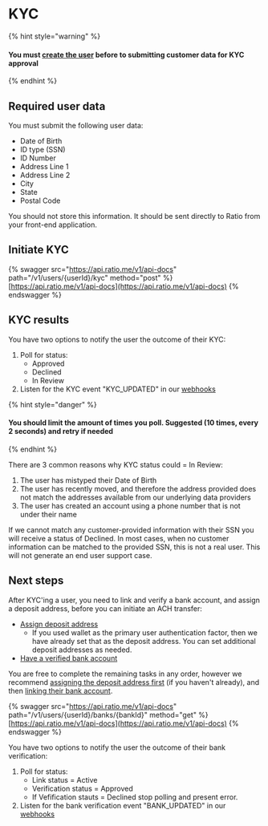 # KYC

{% hint style="warning" %}
#### You must [create the user](kyc.md#create-the-user) before to submitting customer data for KYC approval
{% endhint %}

## Required user data

You must submit the following user data:

* Date of Birth
* ID type (SSN)&#x20;
* ID Number&#x20;
* Address Line 1&#x20;
* Address Line 2&#x20;
* City&#x20;
* State&#x20;
* Postal Code

You should not store this information.  It should be sent directly to Ratio from your front-end application.

## Initiate KYC&#x20;

{% swagger src="https://api.ratio.me/v1/api-docs" path="/v1/users/{userId}/kyc" method="post" %}
[https://api.ratio.me/v1/api-docs](https://api.ratio.me/v1/api-docs)
{% endswagger %}

## KYC results

You have two options to notify the user the outcome of their KYC:

1. Poll for status:
   * Approved
   * Declined
   * In Review
2. Listen for the KYC event "KYC\_UPDATED" in our [webhooks](../../api-reference/webhooks.md)

{% hint style="danger" %}
#### You should limit the amount of times you poll. Suggested (10 times, every 2 seconds) and retry if needed
{% endhint %}

There are 3 common reasons why KYC status could = In Review:

1. The user has mistyped their Date of Birth
2. The user has recently moved, and therefore the address provided does not match the addresses available from our underlying data providers
3. The user has created an account using a phone number that is not under their name

If we cannot match any customer-provided information with their SSN you will receive a status of Declined. In most cases, when no customer information can be matched to the provided SSN, this is not a real user. This will not generate an end user support case. &#x20;

## Next steps

After KYC'ing a user, you need to link and verify a bank account, and assign a deposit address, before you can initiate an ACH transfer:

* [Assign deposit address](assign-a-deposit-address.md)
  * If you used wallet as the primary user authentication factor, then we have already set that as the deposit address. You can set additional deposit addresses as needed.
* [Have a verified bank account](link-and-verify-a-bank-account/)

You are free to complete the remaining tasks in any order, however we recommend [assigning the ](assign-a-deposit-address.md)[deposit address first](assign-a-deposit-address.md) (if you haven't already), and then [linking their bank account](link-and-verify-a-bank-account/#link-bank-account).

{% swagger src="https://api.ratio.me/v1/api-docs" path="/v1/users/{userId}/banks/{bankId}" method="get" %}
[https://api.ratio.me/v1/api-docs](https://api.ratio.me/v1/api-docs)
{% endswagger %}

You have two options to notify the user the outcome of their bank verification:

1. Poll for status:
   * Link status = Active
   * Verification status = Approved
   * If Vefification stauts = Declined stop polling and present error.
2. Listen for the bank verification event "BANK\_UPDATED" in our [webhooks](../../api-reference/webhooks.md)
